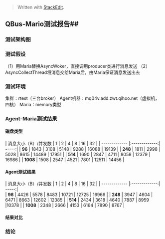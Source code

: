 


> Written with [StackEdit](https://stackedit.io/).

## QBus-Mario测试报告##

### 测试架构图 ###

### 测试假设 ###
（1）用Maria替换AsyncWoker，直接调用producer类进行消息发送
（2）AsyncCollectThread将消息交给Maria后，由Maria保证消息发送出去


### 测试环境 ###
集群：rtest（三台broker）
Agent机器：mq04v.add.zwt.qihoo.net（虚拟机，四核）
Maria：memory类型

### Agent-Maria测试结果 ###
#### 磁盘类型 ####
|  消息大小（B）/并发数  |   1    | 2  | 4 | 8 | 16 | 32 |
| ------------- |:-------------:| -----:|
| **96** | 1843 | 3108 | 5148 | 9288 | 16088 | 19139 |
| **248** | 1811 | 2998 | 5028 | 8615 | 14489 | 17951 |
| **514** | 1690 | 2847 | 4711 | 8058 | 12379 | 16986 |
| **1008** | 1508 | 2547 | 4521 | 7801 | 12511 | 14456 |

#### Agent测试结果 ####
|  消息大小（B）/并发数  |   1    | 2  | 4 | 8 | 16 | 32 |
| ------------- |:-------------:| -----:|	
| **96** | 4426 | 5578 | 8483 | 10721	| 12725	 |  16966 | 
| **248** | 3947 | 4604 |  6471 | 8663 | 12602 | 12385 |
| **514** | 2434 | 3618 | 4640 | 7887 | 8959 |10378 |
| **1008** | 2348 | 2666 | 4153 | 6164 | 7890 | 8767 |

#### 结果对比 ####


### 结论 ###
